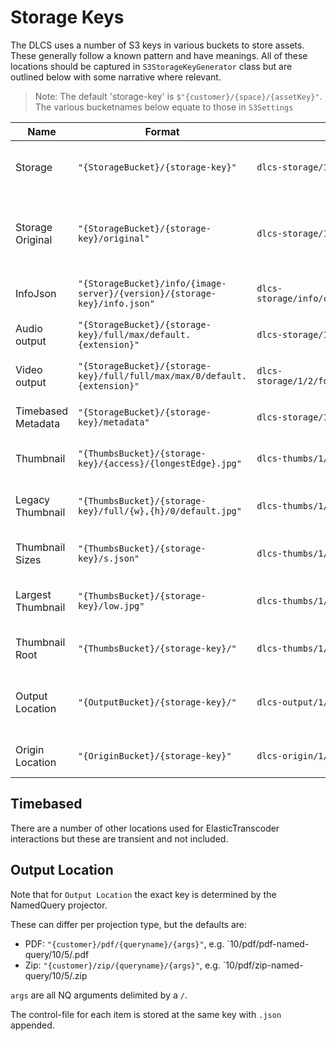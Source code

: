 # Storage Keys

The DLCS uses a number of S3 keys in various buckets to store assets. These generally follow a known pattern and have meanings. All of these locations should be captured in `S3StorageKeyGenerator` class but are outlined below with some narrative where relevant. 

> Note:
> The default 'storage-key' is `$"{customer}/{space}/{assetKey}"`.
> The various bucketnames below equate to those in `S3Settings`

| Name               | Format                                                                    | Example                                                | Description                                                                                       |
| ------------------ | ------------------------------------------------------------------------- | ------------------------------------------------------ | ------------------------------------------------------------------------------------------------- |
| Storage            | `"{StorageBucket}/{storage-key}"`                                         | `dlcs-storage/1/2/foo`                                 | Default location where generated derivatives are stored                                           |
| Storage Original   | `"{StorageBucket}/{storage-key}/original"`                                | `dlcs-storage/1/2/foo/original`                        | Where direct-copy of origin is stored. For `/file/` delivery or images with `use-original` policy |
| InfoJson           | `"{StorageBucket}/info/{image-server}/{version}/{storage-key}/info.json"` | `dlcs-storage/info/cantaloupe/v3/1/2/foo/info.json`    | Location where pregenerated info.json stored                                                       |
| Audio output       | `"{StorageBucket}/{storage-key}/full/max/default.{extension}"`            | `dlcs-storage/1/2/foo/full/max/default.mp3`            | Location where transcoded audio stored                                                            |
| Video output       | `"{StorageBucket}/{storage-key}/full/full/max/max/0/default.{extension}"` | `dlcs-storage/1/2/foo/full/full/max/max/0/default.mp4` | Location where transcoded video stored                                                            |
| Timebased Metadata | `"{StorageBucket}/{storage-key}/metadata"`                                | `dlcs-storage/1/2/foo/metadata`                        | XML blob storing ElasticTranscoder JobId                                                          |
| Thumbnail          | `"{ThumbsBucket}/{storage-key}/{access}/{longestEdge}.jpg"`               | `dlcs-thumbs/1/2/foo/open/100.jpg`                     | Location of specific thumbnail                                                                    |
| Legacy Thumbnail   | `"{ThumbsBucket}/{storage-key}/full/{w},{h}/0/default.jpg"`               | `dlcs-thumbs/1/2/foo/full/100,200/0/default.jpg`       | Location of specific thumbnail using legacy layout                                                |
| Thumbnail Sizes    | `"{ThumbsBucket}/{storage-key}/s.json"`                                   | `dlcs-thumbs/1/2/foo/s.json`                           | JSON blob storing knowng thumbnails                                                               |
| Largest Thumbnail  | `"{ThumbsBucket}/{storage-key}/low.jpg"`                                  | `dlcs-thumbs/1/2/foo/low.jpg`                          | The location of the largest generated thumbnail                                                   |
| Thumbnail Root     | `"{ThumbsBucket}/{storage-key}/"`                                         | `dlcs-thumbs/1/2/foo/`                                 | Root key where thumbnails will reside                                                             |
| Output Location    | `"{OutputBucket}/{storage-key}/"`                                         | `dlcs-output/1/2/foo/`                                 | Root key where DLCS 'output' is stored (e.g. projected NQ to PDF or Zip)                          |
| Origin Location    | `"{OriginBucket}/{storage-key}"`                                          | `dlcs-origin/1/2/foo`                                  | Location where directly uploaded bytes are stored                                                 |

## Timebased

There are a number of other locations used for ElasticTranscoder interactions but these are transient and not included.

## Output Location

Note that for `Output Location` the exact key is determined by the NamedQuery projector.

These can differ per projection type, but the defaults are:

* PDF: `"{customer}/pdf/{queryname}/{args}"`, e.g. `10/pdf/pdf-named-query/10/5/.pdf
* Zip: `"{customer}/zip/{queryname}/{args}"`, e.g. `10/pdf/zip-named-query/10/5/.zip

 `args` are all NQ arguments delimited by a `/`.

 The control-file for each item is stored at the same key with `.json` appended.